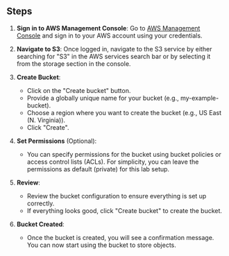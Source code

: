 ## Steps

1. **Sign in to AWS Management Console**: Go to [AWS Management Console](https://aws.amazon.com/) and sign in to your AWS account using your credentials.

2. **Navigate to S3**: Once logged in, navigate to the S3 service by either searching for "S3" in the AWS services search bar or by selecting it from the storage section in the console.

3. **Create Bucket**:
   - Click on the "Create bucket" button.
   - Provide a globally unique name for your bucket (e.g., my-example-bucket).
   - Choose a region where you want to create the bucket (e.g., US East (N. Virginia)).
   - Click "Create".

4. **Set Permissions** (Optional):
   - You can specify permissions for the bucket using bucket policies or access control lists (ACLs). For simplicity, you can leave the permissions as default (private) for this lab setup.

5. **Review**:
   - Review the bucket configuration to ensure everything is set up correctly.
   - If everything looks good, click "Create bucket" to create the bucket.

6. **Bucket Created**:
   - Once the bucket is created, you will see a confirmation message. You can now start using the bucket to store objects.

